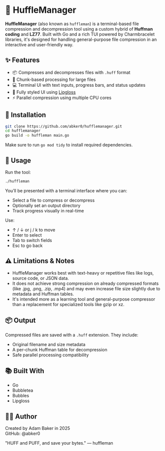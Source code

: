 
# 🧙 HuffleManager

**HuffleManager** (also known as `huffleman`) is a terminal-based file compression and decompression tool using a custom hybrid of **Huffman coding** and **LZ77**. Built with Go and a rich TUI powered by Charmbracelet libraries, it's designed for handling general-purpose file compression in an interactive and user-friendly way.

## ✨ Features

- 📦 Compresses and decompresses files with `.huff` format
- 🧩 Chunk-based processing for large files
- 💻 Terminal UI with text inputs, progress bars, and status updates
- 🌈 Fully styled UI using [Lipgloss](https://github.com/charmbracelet/lipgloss)
- ⚡ Parallel compression using multiple CPU cores

## 🔧 Installation

```bash
git clone https://github.com/abker0/hufflemanager.git
cd hufflemanager
go build -o huffleman main.go
```

Make sure to run `go mod tidy` to install required dependencies.

## 🚀 Usage

Run the tool:

```bash
./huffleman
```

You’ll be presented with a terminal interface where you can:

- Select a file to compress or decompress
- Optionally set an output directory
- Track progress visually in real-time

Use:

- ↑ / ↓ or j / k to move
- Enter to select
- Tab to switch fields
- Esc to go back

## ⚠️ Limitations & Notes

- HuffleManager works best with text-heavy or repetitive files like logs, source code, or JSON data.
- It does not achieve strong compression on already compressed formats (like .jpg, .png, .zip, .mp4) and may even increase file size slightly due to metadata and Huffman tables.
- It's intended more as a learning tool and general-purpose compressor than a replacement for specialized tools like gzip or xz.

## 📦 Output

Compressed files are saved with a `.huff` extension. They include:

- Original filename and size metadata
- A per-chunk Huffman table for decompression
- Safe parallel processing compatibility

## 📚 Built With

- Go
- Bubbletea
- Bubbles
- Lipgloss

## 👨‍💻 Author

Created by Adam Baker in 2025  
GitHub: @abker0

"HUFF and PUFF, and save your bytes." — huffleman
